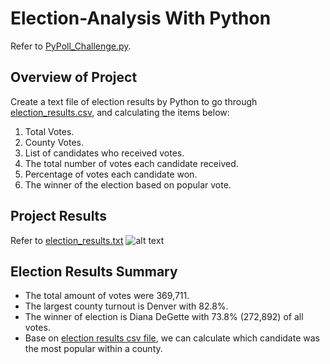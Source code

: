 # Election-Analysis With Python
Refer to [PyPoll_Challenge.py](../main/PyPoll_Challenge.py).

## Overview of Project
Create a text file of election results by Python to go through [election_results.csv](../main/Resources/election_results.csv), and calculating the items below:
  1. Total Votes.
  2. County Votes.
  3. List of candidates who received votes.
  4. The total number of votes each candidate received.
  5. Percentage of votes each candidate won.
  6. The winner of the election based on popular vote.
  
## Project Results
Refer to [election_results.txt](../main/analysis/election_results.txt)
  ![alt text](../main/Resources/election_results.png "Election Results")
  
## Election Results Summary
  - The total amount of votes were 369,711. 
  - The largest county turnout is Denver with 82.8%.
  - The winner of election is Diana DeGette with 73.8% (272,892) of all votes.
  - Base on [election results csv file](../main/Resources/election_results.csv), we can calculate which candidate was the most popular within a county. 
  
